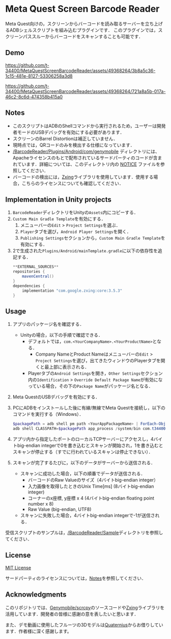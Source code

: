 # Meta Quest Screen Barcode Reader
Meta Quest向けの，スクリーンからバーコードを読み取るサーバーを立ち上げるADBシェルスクリプトを組み込むプラグインです．
このプラグインでは，スクリーンパススルーからバーコードをスキャンすることも可能です．

## Demo
https://github.com/t-34400/MetaQuestScreenBarcodeReader/assets/49368264/3b8a5c36-1c15-481e-8127-53306258a3d8

https://github.com/t-34400/MetaQuestScreenBarcodeReader/assets/49368264/721a8a5b-017a-46c2-8c6d-474358b415a0


## Notes
- このスクリプトはADBのShellコマンドから実行されるため，ユーザーは開発者モードのUSBデバッグを有効にする必要があります．
- スクリーンのBarrel Distortionは補正していません．
- 現時点では，QRコードのみを検出する仕様になっています．
- [/BarcodeReader/Plugins/Android/com/genymobile](./BarcodeReader/Plugins/Android/com/genymobile/) ディレクトリには、Apacheライセンスのもとで配布されているサードパーティのコードが含まれています．詳細については、このディレクトリ内の [NOTICE](./BarcodeReader/Plugins/Android/com/genymobile/NOTICE) ファイルを参照してください．
- バーコードの検出には，[Zxing](https://github.com/zxing/zxing)ライブラリを使用しています．使用する場合，こちらのライセンスについても確認してください．

## Implementation in Unity projects
1. `BarcodeReader`ディレクトリをUnityの`Assets`内にコピーする．
2. `Custom Main Gradle Template`を有効にする．
    1. メニューバーの`Edit` > `Project Settings`を選ぶ．
    2. `Player`タブを選び，`Android Player Settings`を開く．
    3. `Publishing Settings`セクションから，`Custom Main Gradle Template`を有効にする．
3. 2で生成された`Plugins/Android/mainTemplate.gradle`に以下の依存性を追記する．
    ```gradle
    **EXTERNAL_SOURCES**
    repositories {
        mavenCentral()
    }
    dependencies {
        implementation "com.google.zxing:core:3.5.3"
    }
    ```

## Usage
1. アプリのパッケージ名を確認する．
    - Unityの場合，以下の手順で確認できる．
        - デフォルトでは，`com.<YourCompanyName>.<YourProductName>`となる．
            - Company NameとProduct Nameはメニューバーの`Edit` > `Project Settings`を選び，出てきたウィンドウのPlayerタブを開くと最上部に表示される．
        - Playerタブの`Android Settings`を開き，`Other Settings`セクション内の`Identification` > `Override Default Package Name`が有効になっている場合，その下の`Package Name`がパッケージ名となる．
2. Meta QuestのUSBデバッグを有効にする．
3. PCにADBをインストールした後に有線/無線でMeta Questを接続し，以下のコマンドを実行する（Windows）．

    ```powershell
    $packagePath = adb shell pm path <YourAppPackageName> | ForEach-Object { $_ -replace "^package:" }
    adb shell CLASSPATH=$packagePath app_process /system/bin com.t34400.quest.barcode.ServerLauncher <ServerPort>
    ```
4. アプリ内から指定したポートのローカルTCPサーバーにアクセスし，4バイトbig-endian integerで0を書き込むとスキャンが開始され，1を書き込むとスキャンが停止する（すでに行われているスキャンは停止できない）．
5. スキャンが完了するたびに，以下のデータがサーバーから送信される．
    - スキャンに成功した場合，以下の順番でデータが送信される．
        - バーコードのRaw Valueのサイズ（4バイトbig-endian integer）
        - 入力画像を取得したときのUnix Time[ms] (8バイトbig-endian integer)
        - コーナーのx座標, y座標 x 4 (4バイトbig-endian floating point number x 8)
        - Raw Value (big-endian, UTF8)
    - スキャンに失敗した場合，4バイトbig-endian integerで-1が送信される．

受信スクリプトのサンプルは，[/BarcodeReader/Sample](./BarcodeReader/Sample/)ディレクトリを参照してください．

## License
[MIT License](LICENSE)

サードパーティのライセンスについては，[Notes](#notes)を参照してください．

##  Acknowledgments
このリポジトリでは、[Genymobile/scrcpy](https://github.com/Genymobile/scrcpy)のソースコードや[Zxing](https://github.com/zxing/zxing)ライブラリを活用しています．開発者の皆様に感謝の意を表したいと思います．

また、デモ動画に使用したフルーツの3Dモデルは[Quaternius](https://quaternius.com/index.html)からお借りしています．作者様に深く感謝します。